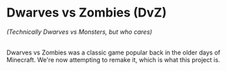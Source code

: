 # Dwarves vs Zombies (DvZ)
*(Technically Dwarves vs Monsters, but who cares)*<br><br>

Dwarves vs Zombies was a classic game popular back in the older days of Minecraft. We're now attempting to remake it, which is what this project is.
